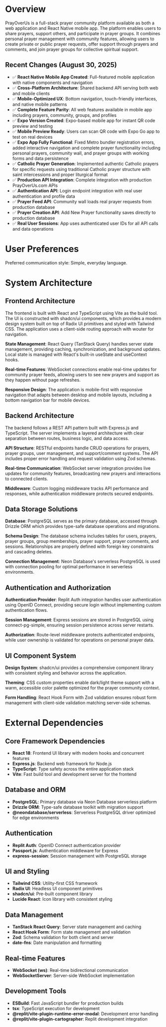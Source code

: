 # Overview

PrayOverUs is a full-stack prayer community platform available as both a web application and React Native mobile app. The platform enables users to share prayers, support others, and participate in prayer groups. It combines personal prayer management with community features, allowing users to create private or public prayer requests, offer support through prayers and comments, and join prayer groups for collective spiritual support.

## Recent Changes (August 30, 2025)
- ✅ **React Native Mobile App Created**: Full-featured mobile application with native components and navigation
- ✅ **Cross-Platform Architecture**: Shared backend API serving both web and mobile clients
- ✅ **Mobile-Optimized UX**: Bottom navigation, touch-friendly interfaces, and native mobile patterns
- ✅ **Complete Feature Parity**: All web features available in mobile app including prayers, community, groups, and profiles
- ✅ **Expo Version Created**: Expo-based mobile app for instant QR code preview and testing
- ✅ **Mobile Preview Ready**: Users can scan QR code with Expo Go app to test on real devices
- ✅ **Expo App Fully Functional**: Fixed Metro bundler registration errors, added interactive navigation and complete prayer functionality including personal prayers, community wall, and prayer groups with working forms and data persistence
- ✅ **Catholic Prayer Generation**: Implemented authentic Catholic prayers for specific requests using traditional Catholic prayer structure with saint intercessions and proper liturgical format
- ✅ **Production API Integration**: Complete integration with production PrayOverUs.com APIs
- ✅ **Authentication API**: Login endpoint integration with real user authentication and profile data
- ✅ **Prayer Feed API**: Community wall loads real prayer requests from production database
- ✅ **Prayer Creation API**: Add New Prayer functionality saves directly to production database
- ✅ **Real User Sessions**: App uses authenticated user IDs for all API calls and data operations

# User Preferences

Preferred communication style: Simple, everyday language.

# System Architecture

## Frontend Architecture

The frontend is built with React and TypeScript using Vite as the build tool. The UI is constructed with shadcn/ui components, which provides a modern design system built on top of Radix UI primitives and styled with Tailwind CSS. The application uses a client-side routing approach with wouter for navigation.

**State Management**: React Query (TanStack Query) handles server state management, providing caching, synchronization, and background updates. Local state is managed with React's built-in useState and useContext hooks.

**Real-time Features**: WebSocket connections enable real-time updates for community prayer feeds, allowing users to see new prayers and support as they happen without page refreshes.

**Responsive Design**: The application is mobile-first with responsive navigation that adapts between desktop and mobile layouts, including a bottom navigation bar for mobile devices.

## Backend Architecture

The backend follows a REST API pattern built with Express.js and TypeScript. The server implements a layered architecture with clear separation between routes, business logic, and data access.

**API Structure**: RESTful endpoints handle CRUD operations for prayers, prayer groups, user management, and support/comment systems. The API includes proper error handling and request validation using Zod schemas.

**Real-time Communication**: WebSocket server integration provides live updates for community features, broadcasting new prayers and interactions to connected clients.

**Middleware**: Custom logging middleware tracks API performance and responses, while authentication middleware protects secured endpoints.

## Data Storage Solutions

**Database**: PostgreSQL serves as the primary database, accessed through Drizzle ORM which provides type-safe database operations and migrations.

**Schema Design**: The database schema includes tables for users, prayers, prayer groups, group memberships, prayer support, prayer comments, and sessions. Relationships are properly defined with foreign key constraints and cascading deletes.

**Connection Management**: Neon Database's serverless PostgreSQL is used with connection pooling for optimal performance in serverless environments.

## Authentication and Authorization

**Authentication Provider**: Replit Auth integration handles user authentication using OpenID Connect, providing secure login without implementing custom authentication flows.

**Session Management**: Express sessions are stored in PostgreSQL using connect-pg-simple, ensuring session persistence across server restarts.

**Authorization**: Route-level middleware protects authenticated endpoints, while user ownership is validated for operations on personal prayer data.

## UI Component System

**Design System**: shadcn/ui provides a comprehensive component library with consistent styling and behavior across the application.

**Theming**: CSS custom properties enable dark/light theme support with a warm, accessible color palette optimized for the prayer community context.

**Form Handling**: React Hook Form with Zod validation ensures robust form management with client-side validation matching server-side schemas.

# External Dependencies

## Core Framework Dependencies
- **React 18**: Frontend UI library with modern hooks and concurrent features
- **Express.js**: Backend web framework for Node.js
- **TypeScript**: Type safety across the entire application stack
- **Vite**: Fast build tool and development server for the frontend

## Database and ORM
- **PostgreSQL**: Primary database via Neon Database serverless platform
- **Drizzle ORM**: Type-safe database toolkit with migration support
- **@neondatabase/serverless**: Serverless PostgreSQL driver optimized for edge environments

## Authentication
- **Replit Auth**: OpenID Connect authentication provider
- **Passport.js**: Authentication middleware for Express
- **express-session**: Session management with PostgreSQL storage

## UI and Styling
- **Tailwind CSS**: Utility-first CSS framework
- **Radix UI**: Headless UI component primitives
- **shadcn/ui**: Pre-built component library
- **Lucide React**: Icon library with consistent styling

## Data Management
- **TanStack React Query**: Server state management and caching
- **React Hook Form**: Form state management and validation
- **Zod**: Schema validation for both client and server
- **date-fns**: Date manipulation and formatting

## Real-time Features
- **WebSocket (ws)**: Real-time bidirectional communication
- **WebSocketServer**: Server-side WebSocket implementation

## Development Tools
- **ESBuild**: Fast JavaScript bundler for production builds
- **tsx**: TypeScript execution for development
- **@replit/vite-plugin-runtime-error-modal**: Development error handling
- **@replit/vite-plugin-cartographer**: Replit development integration